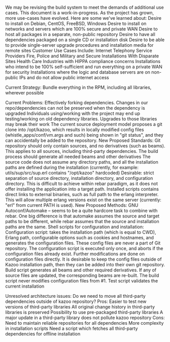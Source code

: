 
We may be revising the build system to meet the demands of additional use cases. This document is a work-in-progress.
As the project has grown, more use-cases have evolved. Here are some we've learned about:
Desire to install on Debian, CentOS, FreeBSD, Windows
Desire to install on networks and servers which are 100% secure and private WAN
Desire to host all packages in a separate, non-public repository
Desire to have all dependencies packaged on a single CD or installation disk
Desire to be able to provide single-server upgrade procedures and installation media for remote sites
Customer Use Cases Include:
Internet Telephony Service Providers
Fire, Police and Military and Secure Installations With Disparate Sites
Health Care Industries with HIPPA compliance concerns
Installations who intend to be 100% self-sufficient and run everything on a private WAN for security
Installations where the logic and database servers are on non-public IPs and do not allow public internet access
 
Current Strategy:
Bundle everything in the RPM, including all libraries, wherever possible
 
Current Problems:
Effectively forking dependencies. Changes in our repo/dependencies can not be preserved when the dependency is upgraded
Individuals using/working with the project may end up testing/working on old dependency libraries. Upgrades to those libraries may break their work
The current source deployment model proposes a git clone into /opt/kazoo, which results in locally modified config files (whistle_apps/conf/vm.args and such) being shown in "git status", and they can accidentally be added to the repository.
New Proposed Standards:
Git repository should only contain sources, and no derivatives (such as beams). This applies to all sources, including third-party dependencies.
The build process should generate all needed beams and other derivatives
The source code does not assume any directory paths, and all the installation paths are defined during the installation (currently, for example: utils/sup/src/sup.erl contains "/opt/kazoo" hardcoded)
Desirable: strict separation of source directory, installation directory, and configuration directory. This is difficult to achieve within rebar paradigm, as it does not offer installing the application into a target path.
Installed scripts contains direct links to external binaries, such as full path to the erlang interpreter. This will allow multiple erlang versions exist on the same server (currently: "erl" from current PATH is used).
New Proposed Methods:
GNU Autoconf/Automake – seems to be a quite hardcore task to combine with rebar. One big difference is that automake assumes the source and target paths to be different, while rebar assumes that the source and installation paths are the same.
Shell scripts for configuration and installation:
Configuration script: takes the installation path (which is equal to CWD), Erlang path, configurable options such as cookies and hostnames, and generates the configuration files. These config files are never a part of Git repository. The configuration script is executed only once, and aborts if the configuration files already exist. Further modifications are done on configuration files directly. It is desirable to keep the config files outside of Kazoo installation path, then they can be added into their own git repository.
Build script generates all beams and other required derivatives. If any of source files are updated, the corresponding beams are re-built. The build script never modifies configuration files from #1.
Test script validates the current installation
 
Unresolved architecture issues:
Do we need to move all third-party dependencies outside of kazoo repository? 
Pros:
Easier to test new versions of third-party libraries
All original change history in third-party libraries is preserved
Possibility to use pre-packaged third-party libraries
A major update in a third-party library does not pollute kazoo repository
Cons:
Need to maintain reliable repositories for all dependencies
More complexity in installation scripts 
Need a script which fetches all third-party dependencies for offline installation

